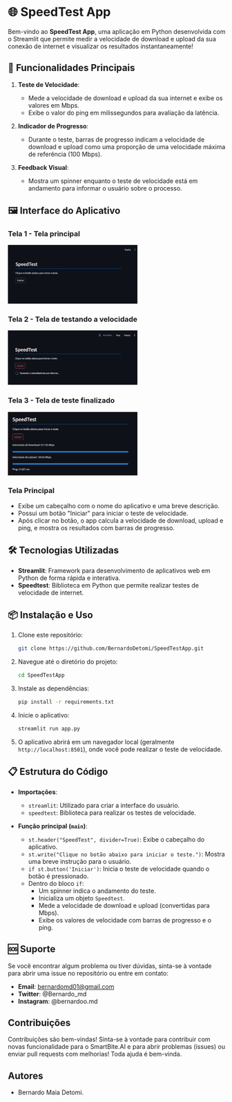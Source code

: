# 🌐 SpeedTest App

Bem-vindo ao **SpeedTest App**, uma aplicação em Python desenvolvida com o Streamlit que permite medir a velocidade de download e upload da sua conexão de internet e visualizar os resultados instantaneamente!

## 🚀 Funcionalidades Principais

1. **Teste de Velocidade**:
   - Mede a velocidade de download e upload da sua internet e exibe os valores em Mbps.
   - Exibe o valor do ping em milissegundos para avaliação da latência.

2. **Indicador de Progresso**:
   - Durante o teste, barras de progresso indicam a velocidade de download e upload como uma proporção de uma velocidade máxima de referência (100 Mbps).

3. **Feedback Visual**:
   - Mostra um spinner enquanto o teste de velocidade está em andamento para informar o usuário sobre o processo.

## 🖼️ Interface do Aplicativo

### Tela 1 - Tela principal
<img src="./prints/Screenshot_1.jpg" alt="Tela Inicial" width="300"/>

### Tela 2 - Tela de testando a velocidade
<img src="./prints/Screenshot_2.jpg" alt="Testando" width="300"/>

### Tela 3 - Tela de teste finalizado
<img src="./prints/Screenshot_3.jpg" alt="Finalizado" width="300"/>

### Tela Principal
- Exibe um cabeçalho com o nome do aplicativo e uma breve descrição.
- Possui um botão "Iniciar" para iniciar o teste de velocidade.
- Após clicar no botão, o app calcula a velocidade de download, upload e ping, e mostra os resultados com barras de progresso.

## 🛠️ Tecnologias Utilizadas

- **Streamlit**: Framework para desenvolvimento de aplicativos web em Python de forma rápida e interativa.
- **Speedtest**: Biblioteca em Python que permite realizar testes de velocidade de internet.

## 📦 Instalação e Uso

1. Clone este repositório:
   ```bash
   git clone https://github.com/BernardoDetomi/SpeedTestApp.git
   ```

2. Navegue até o diretório do projeto:
   ```bash
   cd SpeedTestApp
   ```

3. Instale as dependências:
   ```bash
   pip install -r requirements.txt
   ```

4. Inicie o aplicativo:
   ```bash
   streamlit run app.py
   ```

5. O aplicativo abrirá em um navegador local (geralmente `http://localhost:8501`), onde você pode realizar o teste de velocidade.

## 📋 Estrutura do Código

- **Importações**:
   - `streamlit`: Utilizado para criar a interface do usuário.
   - `speedtest`: Biblioteca para realizar os testes de velocidade.

- **Função principal (`main`)**:
   - `st.header("SpeedTest", divider=True)`: Exibe o cabeçalho do aplicativo.
   - `st.write("Clique no botão abaixo para iniciar o teste.")`: Mostra uma breve instrução para o usuário.
   - `if st.button('Iniciar')`: Inicia o teste de velocidade quando o botão é pressionado.
   - Dentro do bloco `if`:
     - Um spinner indica o andamento do teste.
     - Inicializa um objeto `Speedtest`.
     - Mede a velocidade de download e upload (convertidas para Mbps).
     - Exibe os valores de velocidade com barras de progresso e o ping.

## 🆘 Suporte  

Se você encontrar algum problema ou tiver dúvidas, sinta-se à vontade para abrir uma issue no repositório ou entre em contato:  

- **Email**: bernardomd01@gmail.com 
- **Twitter**: @Bernardo_md  
- **Instagram**: @bernardoo.md  

## Contribuições  

Contribuições são bem-vindas! Sinta-se à vontade para contribuir com novas funcionalidade para o SmartBite.AI e para abrir problemas (issues) ou enviar pull requests com melhorias! Toda ajuda é bem-vinda.    

## Autores  
 
- Bernardo Maia Detomi.
